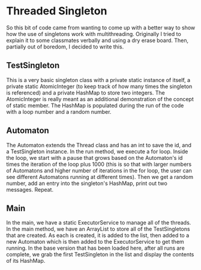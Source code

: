 # Threaded Singleton

So this bit of code came from wanting to come up with a better way to show how the use of singletons work with multithreading. Originally I tried to explain it to some classmates verbally and using a dry erase board. Then, partially out of boredom, I decided to write this.

## TestSingleton

This is a very basic singleton class with a private static instance of itself, a private static AtomicInteger (to keep track of how many times the singleton is referenced) and a private HashMap to store two integers. The AtomicInteger is really meant as an additional demonstration of the concept of static member. The HashMap is populated during the run of the code with a loop number and a random number.

## Automaton

The Automaton extends the Thread class and has an int to save the id, and a TestSingleton instance. In the run method, we execute a for loop. Inside the loop, we start with a pause that grows based on the Automaton's id times the iteration of the loop plus 1000 (this is so that with larger numbers of Automatons and higher number of iterations in the for loop, the user can see different Automatons running at different times). Then we get a random number, add an entry into the singleton's HashMap, print out two messages. Repeat.

## Main

In the main, we have a static ExecutorService to manage all of the threads. In the main method, we have an ArrayList to store all of the TestSingletons that are created. As each is created, it is added to the list, then added to a new Automaton which is then added to the ExecutorService to get them running. In the base version that has been loaded here, after all runs are complete, we grab the first TestSingleton in the list and display the contents of its HashMap.
